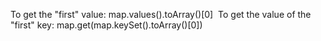 To get the "first" value:
map.values().toArray()[0]
​
To get the value of the "first" key:
map.get(map.keySet().toArray()[0])